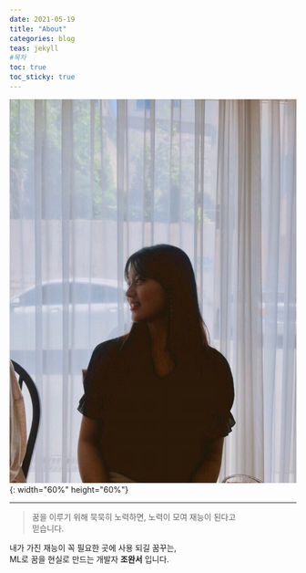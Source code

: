 ```yaml
---
date: 2021-05-19
title: "About"
categories: blog
teas: jekyll
#목차
toc: true  
toc_sticky: true
---
```




  ![jpg](/assets/images/myself.jpeg "내사진"){: width="60%" height="60%"}

---

>꿈을 이루기 위해 묵묵히 노력하면, 노력이 모여 재능이 된다고  
>믿습니다.

내가 가진 재능이 꼭 필요한 곳에 사용 되길 꿈꾸는,  
ML로 꿈을 현실로 만드는 개발자 **조완서** 입니다.
